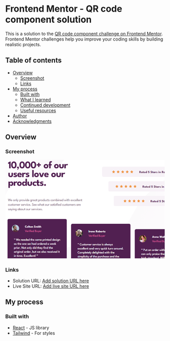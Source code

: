 # Frontend Mentor - QR code component solution

This is a solution to the [QR code component challenge on Frontend Mentor](https://www.frontendmentor.io/challenges/qr-code-component-iux_sIO_H). Frontend Mentor challenges help you improve your coding skills by building realistic projects.

## Table of contents

- [Overview](#overview)
  - [Screenshot](#screenshot)
  - [Links](#links)
- [My process](#my-process)
  - [Built with](#built-with)
  - [What I learned](#what-i-learned)
  - [Continued development](#continued-development)
  - [Useful resources](#useful-resources)
- [Author](#author)
- [Acknowledgments](#acknowledgments)

## Overview

### Screenshot

![](./screenshot.PNG)

### Links

- Solution URL: [Add solution URL here](https://github.com/mehdias63/qr-code)
- Live Site URL: [Add live site URL here](https://qr-code-one-dun.vercel.app)

## My process

### Built with

- [React](https://reactjs.org/) - JS library
- [Tailwind](https://tailwindcss.com/) - For styles


